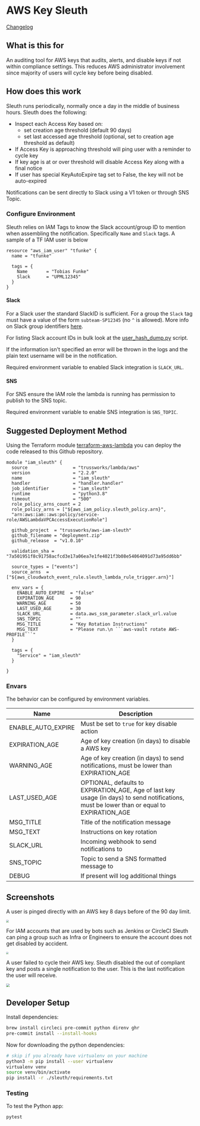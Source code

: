 # AWS Key Sleuth

[Changelog](./CHANGELOG.md)

<!-- markdownlint-disable MD013 MD033  -->

## What is this for

An auditing tool for AWS keys that audits, alerts, and disable keys if not within compliance settings. This reduces AWS administrator involvement since majority of users will cycle key before being disabled.

## How does this work

Sleuth runs periodically, normally once a day in the middle of business hours. Sleuth does the following:

- Inspect each Access Key based on:
  - set creation age threshold (default 90 days)
  - set last accessed age threshold (optional, set to creation age threshold as default)
- If Access Key is approaching threshold will ping user with a reminder to cycle key
- If key age is at or over threshold will disable Access Key along with a final notice
- If user has special KeyAutoExpire tag set to False, the key will not be auto-expired

Notifications can be sent directly to Slack using a V1 token or through SNS Topic.

### Configure Environment

Sleuth relies on IAM Tags to know the Slack account/group ID to mention when assembling the notification. Specifically `Name` and `Slack` tags. A sample of a TF IAM user is below

```hcl
resource "aws_iam_user" "tfunke" {
  name = "tfunke"

  tags = {
    Name       = "Tobias Funke"
    Slack      = "UPML12345"
  }
}
```

#### Slack

For a Slack user the standard SlackID is sufficient. For a group the `Slack` tag must have a value of the form `subteam-SP12345` (no `^` is allowed). More info on Slack group identifiers [here](https://api.slack.com/reference/surfaces/formatting#mentioning-groups).

For listing Slack account IDs in bulk look at the [user_hash_dump.py](./scripts/user_hash_dump.py) script.

If the information isn't specified an error will be thrown in the logs and the plain text username will be in the notification.

Required environment variable to enabled Slack integration is `SLACK_URL`.


#### SNS

For SNS ensure the IAM role the lambda is running has permission to publish to the SNS topic.

Required environment variable to enable SNS integration is `SNS_TOPIC`.


## Suggested Deployment Method

Using the Terraform module [terraform-aws-lambda](https://github.com/trussworks/terraform-aws-lambda) you can deploy the code released to this Github repository.

```hcl
module "iam_sleuth" {
  source                 = "trussworks/lambda/aws"
  version                = "2.2.0"
  name                   = "iam_sleuth"
  handler                = "handler.handler"
  job_identifier         = "iam_sleuth"
  runtime                = "python3.8"
  timeout                = "500"
  role_policy_arns_count = 2
  role_policy_arns = ["${aws_iam_policy.sleuth_policy.arn}",
  "arn:aws:iam::aws:policy/service-role/AWSLambdaVPCAccessExecutionRole"]

  github_project  = "trussworks/aws-iam-sleuth"
  github_filename = "deployment.zip"
  github_release  = "v1.0.10"

  validation_sha = "7a501951f8c91758acfcd3e17a06ea7e1fe4021f3b08e54064091d73a95dd6bb"

  source_types = ["events"]
  source_arns  = ["${aws_cloudwatch_event_rule.sleuth_lambda_rule_trigger.arn}"]

  env_vars = {
    ENABLE_AUTO_EXPIRE  = "false"
    EXPIRATION_AGE      = 90
    WARNING_AGE         = 50
    LAST_USED_AGE       = 30
    SLACK_URL           = data.aws_ssm_parameter.slack_url.value
    SNS_TOPIC           = ""
    MSG_TITLE           = "Key Rotation Instructions"
    MSG_TEXT            = "Please run.\n ```aws-vault rotate AWS-PROFILE```"
  }

  tags = {
    "Service" = "iam_sleuth"
  }

}
```

### Envars

The behavior can be configured by environment variables.

| Name | Description |
|------|------------ |
| ENABLE_AUTO_EXPIRE | Must be set to `true` for key disable action |
| EXPIRATION_AGE | Age of key creation (in days) to disable a AWS key |
| WARNING_AGE | Age of key creation (in days) to send notifications, must be lower than EXPIRATION_AGE |
| LAST_USED_AGE | OPTIONAL, defaults to EXPIRATION_AGE, Age of last key usage (in days) to send notifications, must be lower than or equal to EXPIRATION_AGE |
| MSG_TITLE | Title of the notification message |
| MSG_TEXT | Instructions on key rotation |
| SLACK_URL | Incoming webhook to send notifications to |
| SNS_TOPIC | Topic to send a SNS formatted message to |
| DEBUG | If present will log additional things |


## Screenshots

A user is pinged directly with an AWS key 8 days before of the 90 day limit.

<img src="docs/media/readme/mention.png" style="zoom:41%;" />

For IAM accounts that are used by bots such as Jenkins or CircleCI Sleuth can ping a group such as Infra or Engineers to ensure the account does not get disabled by accident.

<img src="docs/media/readme/group.png" style="zoom:38%;" />

A user failed to cycle their AWS key. Sleuth disabled the out of compliant key and posts a single notification to the user. This is the last notification the user will receive.

<img src="docs/media/readme/disable.png" style="zoom:59%;" />

## Developer Setup

Install dependencies:

```sh
brew install circleci pre-commit python direnv ghr
pre-commit install --install-hooks
```

Now for downloading the python dependencies:

```sh
# skip if you already have virtualenv on your machine
python3 -m pip install --user virtualenv
virtualenv venv
source venv/bin/activate
pip install -r ./sleuth/requirements.txt
```

### Testing

To test the Python app:

```sh
pytest
```
